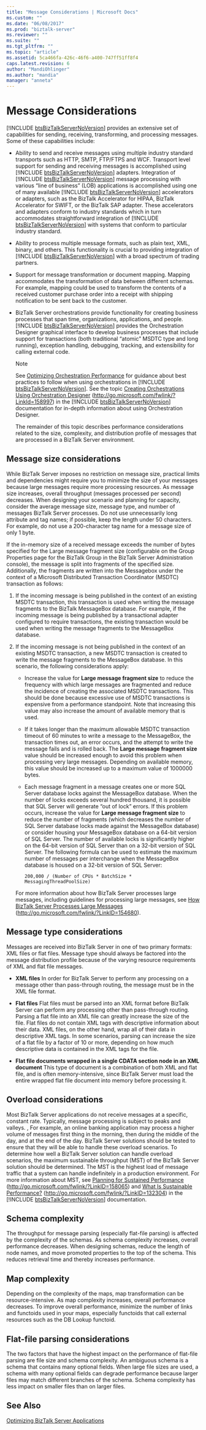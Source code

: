 ```yaml
---
title: "Message Considerations | Microsoft Docs"
ms.custom: ""
ms.date: "06/08/2017"
ms.prod: "biztalk-server"
ms.reviewer: ""
ms.suite: ""
ms.tgt_pltfrm: ""
ms.topic: "article"
ms.assetid: 5ca466fa-426c-46f6-a400-747ff51ff8f4
caps.latest.revision: 6
author: "MandiOhlinger"
ms.author: "mandia"
manager: "anneta"
---
```

# Message Considerations
[!INCLUDE [btsBizTalkServerNoVersion](../includes/btsbiztalkservernoversion-md.md)] provides an extensive set of capabilities for sending, receiving, transforming, and processing messages. Some of these capabilities include:  
  
- Ability to send and receive messages using multiple industry standard transports such as HTTP, SMTP, FTP/FTPS  and WCF. Transport level support for sending and receiving messages is accomplished using [!INCLUDE [btsBizTalkServerNoVersion](../includes/btsbiztalkservernoversion-md.md)] adapters. Integration of [!INCLUDE [btsBizTalkServerNoVersion](../includes/btsbiztalkservernoversion-md.md)] message processing with various “line of business” (LOB) applications is accomplished using one of many available [!INCLUDE [btsBizTalkServerNoVersion](../includes/btsbiztalkservernoversion-md.md)] accelerators or adapters, such as the BizTalk Accelerator for HIPAA, BizTalk Accelerator for SWIFT, or the BizTalk SAP adapter. These accelerators and adapters conform to industry standards which in turn accommodates straightforward integration of [!INCLUDE [btsBizTalkServerNoVersion](../includes/btsbiztalkservernoversion-md.md)] with systems that conform to particular industry standard.  
  
- Ability to process multiple message formats, such as plain text, XML, binary, and others. This functionality is crucial to providing integration of [!INCLUDE [btsBizTalkServerNoVersion](../includes/btsbiztalkservernoversion-md.md)] with a broad spectrum of trading partners.  
  
- Support for message transformation or document mapping. Mapping accommodates the transformation of data between different schemas. For example, mapping could be used to transform the contents of a received customer purchase order into a receipt with shipping notification to be sent back to the customer.  
  
- BizTalk Server orchestrations provide functionality for creating business processes that span time, organizations, applications, and people. [!INCLUDE [btsBizTalkServerNoVersion](../includes/btsbiztalkservernoversion-md.md)] provides the Orchestration Designer graphical interface to develop business processes that include support for transactions (both traditional “atomic” MSDTC type and long running), exception handling, debugging, tracking, and extensibility for calling external code.  
  
  > [!NOTE]
  >  See [Optimizing Orchestration Performance](../technical-guides/optimizing-orchestration-performance.md) for guidance about best practices to follow when using orchestrations in [!INCLUDE [btsBizTalkServerNoVersion](../includes/btsbiztalkservernoversion-md.md)]. See the topic [Creating Orchestrations Using Orchestration Designer](http://go.microsoft.com/fwlink/?LinkId=158997) (<http://go.microsoft.com/fwlink/?LinkId=158997>) in the [!INCLUDE [btsBizTalkServerNoVersion](../includes/btsbiztalkservernoversion-md.md)] documentation for in-depth information about using Orchestration Designer.  
  
  The remainder of this topic describes performance considerations related to the size, complexity, and distribution profile of messages that are processed in a BizTalk Server environment.  
  
## Message size considerations  
 While BizTalk Server imposes no restriction on message size, practical limits and dependencies might require you to minimize the size of your messages because large messages require more processing resources. As message size increases, overall throughput (messages processed per second) decreases. When designing your scenario and planning for capacity, consider the average message size, message type, and number of messages BizTalk Server processes. Do not use unnecessarily long attribute and tag names; if possible, keep the length under 50 characters. For example, do not use a 200-character tag name for a message size of only 1 byte.  
  
 If the in-memory size of a received message exceeds the number of bytes specified for the Large message fragment size (configurable on the Group Properties page for the BizTalk Group in the BizTalk Server Administration console), the message is split into fragments of the specified size. Additionally, the fragments are written into the Messagebox under the context of a Microsoft Distributed Transaction Coordinator (MSDTC) transaction as follows:  
  
1. If the incoming message is being published in the context of an existing MSDTC transaction, this transaction is used when writing the message fragments to the BizTalk MessageBox database. For example, if the incoming message is being published by a transactional adapter configured to require transactions, the existing transaction would be used when writing the message fragments to the MessageBox database.  
  
2. If the incoming message is not being published in the context of an existing MSDTC transaction, a new MSDTC transaction is created to write the message fragments to the MessageBox database. In this scenario, the following considerations apply:  
  
   -   Increase the value for **Large message fragment size** to reduce the frequency with which large messages are fragmented and reduce the incidence of creating the associated MSDTC transactions. This should be done because excessive use of MSDTC transactions is expensive from a performance standpoint. Note that increasing this value may also increase the amount of available memory that is used.  
  
   -   If it takes longer than the maximum allowable MSDTC transaction timeout of 60 minutes to write a message to the MessageBox, the transaction times out, an error occurs, and the attempt to write the message fails and is rolled back. The **Large message fragment size** value should be increased enough to avoid this problem when processing very large messages. Depending on available memory, this value should be increased up to a maximum value of 1000000 bytes.  
  
   -   Each message fragment in a message creates one or more SQL Server database locks against the MessageBox database. When the number of locks exceeds several hundred thousand, it is possible that SQL Server will generate “out of lock” errors. If this problem occurs, increase the value for **Large message fragment size** to reduce the number of fragments (which decreases the number of SQL Server database locks made against the MessageBox database) or consider housing your MessageBox database on a 64-bit version of SQL Server. The number of available locks is significantly higher on the 64-bit version of SQL Server than on a 32-bit version of SQL Server. The following formula can be used to estimate the maximum number of messages per interchange when the MessageBox database is housed on a 32-bit version of SQL Server:  
  
       ```  
       200,000 / (Number of CPUs * BatchSize * MessagingThreadPoolSize)  
       ```  
  
   For more information about how BizTalk Server processes large messages, including guidelines for processing large messages, see [How BizTalk Server Processes Large Messages](http://go.microsoft.com/fwlink/?LinkID=154680) (http://go.microsoft.com/fwlink/?LinkID=154680).  
  
## Message type considerations  
 Messages are received into BizTalk Server in one of two primary formats: XML files or flat files. Message type should always be factored into the message distribution profile because of the varying resource requirements of XML and flat file messages.  
  
-   **XML files** In order for BizTalk Server to perform any processing on a message other than pass-through routing, the message must be in the XML file format.  
  
-   **Flat files** Flat files must be parsed into an XML format before BizTalk Server can perform any processing other than pass-through routing. Parsing a flat file into an XML file can greatly increase the size of the file. Flat files do not contain XML tags with descriptive information about their data. XML files, on the other hand, wrap all of their data in descriptive XML tags. In some scenarios, parsing can increase the size of a flat file by a factor of 10 or more, depending on how much descriptive data is contained in the XML tags for the file.  
  
-   **Flat file documents wrapped in a single CDATA section node in an XML document** This type of document is a combination of both XML and flat file, and is often memory-intensive, since BizTalk Server must load the entire wrapped flat file document into memory before processing it.  
  
## Overload considerations  
 Most BizTalk Server applications do not receive messages at a specific, constant rate. Typically, message processing is subject to peaks and valleys. , For example, an online banking application may process a higher volume of messages first thing in the morning, then during the middle of the day, and at the end of the day. BizTalk Server solutions should be tested to ensure that they will be able to handle these overload scenarios. To determine how well a BizTalk Server solution can handle overload scenarios, the maximum sustainable throughput (MST) of the BizTalk Server solution should be determined. The MST is the highest load of message traffic that a system can handle indefinitely in a production environment. For more information about MST, see [Planning for Sustained Performance](http://go.microsoft.com/fwlink/?LinkID=158065) (<http://go.microsoft.com/fwlink/?LinkID=158065>) and [What Is Sustainable Performance?](http://go.microsoft.com/fwlink/?LinkID=132304) (<http://go.microsoft.com/fwlink/?LinkID=132304>) in the [!INCLUDE [btsBizTalkServerNoVersion](../includes/btsbiztalkservernoversion-md.md)] documentation.  
  
## Schema complexity  
 The throughput for message parsing (especially flat-file parsing) is affected by the complexity of the schemas. As schema complexity increases, overall performance decreases. When designing schemas, reduce the length of node names, and move promoted properties to the top of the schema. This reduces retrieval time and thereby increases performance.  
  
## Map complexity  
 Depending on the complexity of the maps, map transformation can be resource-intensive. As map complexity increases, overall performance decreases. To improve overall performance, minimize the number of links and functoids used in your maps, especially functoids that call external resources such as the DB Lookup functoid.  
  
## Flat-file parsing considerations  
 The two factors that have the highest impact on the performance of flat-file parsing are file size and schema complexity. An ambiguous schema is a schema that contains many optional fields. When large file sizes are used, a schema with many optional fields can degrade performance because larger files may match different branches of the schema. Schema complexity has less impact on smaller files than on larger files.  
  
## See Also  
 [Optimizing BizTalk Server Applications](../technical-guides/optimizing-biztalk-server-applications.md)